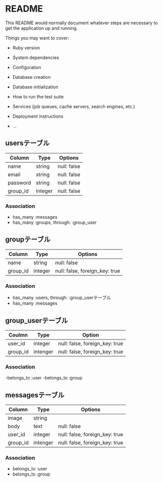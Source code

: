 # README

This README would normally document whatever steps are necessary to get the
application up and running.

Things you may want to cover:

* Ruby version

* System dependencies

* Configuration

* Database creation

* Database initialization

* How to run the test suite

* Services (job queues, cache servers, search engines, etc.)

* Deployment instructions

* ...

## usersテーブル
|Column|Type|Options|
|------|----|-------|
|name|string|null: false|
|email|string|null: false|
|password|string|null: false|
|group_id|integer|null: false|
### Association
- has_many :messages
- has_many :groups, through: :group_user

## groupテーブル
|Column|Type|Options|
|------|----|-------|
|name|string|null: false|
|group_id|integer|null: false, foreign_key: true
### Association
- has_many :users, through: :group_userテーブル
- has_many :messages

## group_userテーブル
|Coulmn|Type|Option|
|------|----|-------|
|user_id|integer|null: false, foreign_key: true|
|group_id|intenger|null: false, foreign_key: true|
### Association
-belongs_to :user
-belongs_to :group

## messagesテーブル
|Column|Type|Options|
|------|----|-------|
|image|string||
|body|text|null: false|
|user_id|integer|null: false, foreign_key: true|
|group_id|intenger|null: false, foreign_key: true|
### Association
- belongs_to :user
- belongs_to :group